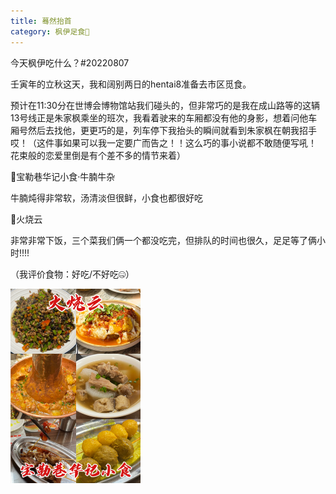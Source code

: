 ```yaml
---
title: 蓦然抬首
category: 枫伊足食🍱
---
```


今天枫伊吃什么？#20220807

<!-- more -->

壬寅年的立秋这天，我和阔别两日的hentai8准备去市区觅食。

预计在11:30分在世博会博物馆站我们碰头的，但非常巧的是我在成山路等的这辆13号线正是朱家枫乘坐的班次，我看着驶来的车厢都没有他的身影，想着问他车厢号然后去找他，更更巧的是，列车停下我抬头的瞬间就看到朱家枫在朝我招手哎！（这件事如果可以我一定要广而告之！！这么巧的事小说都不敢随便写吼！ 花束般的恋爱里倒是有个差不多的情节来着）

🚩宝勒巷华记小食·牛腩牛杂

牛腩炖得非常软，汤清淡但很鲜，小食也都很好吃

🚩火烧云

非常非常下饭，三个菜我们俩一个都没吃完，但排队的时间也很久，足足等了俩小时!!!!

（我评价食物：好吃/不好吃🤐）

<img src="https://raw.githubusercontent.com/Suhkurr/suhkurr.github.io/master/assets/img/20220807%E5%90%83%E4%BA%86%E4%BB%80%E4%B9%88.png" alt="image" style="zoom:50%;" />












